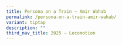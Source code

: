 ```yaml
---
title: Persona on a Train – Amir Wahab
permalink: /persona-on-a-train-amir-wahab/
variant: tiptap
description: ""
third_nav_title: 2025 – Locomotion
---
```

